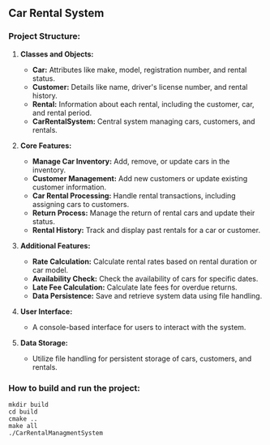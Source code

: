 
## Car Rental System

### Project Structure:

1. **Classes and Objects:**
   - **Car:** Attributes like make, model, registration number, and rental status.
   - **Customer:** Details like name, driver's license number, and rental history.
   - **Rental:** Information about each rental, including the customer, car, and rental period.
   - **CarRentalSystem:** Central system managing cars, customers, and rentals.

2. **Core Features:**
   - **Manage Car Inventory:** Add, remove, or update cars in the inventory.
   - **Customer Management:** Add new customers or update existing customer information.
   - **Car Rental Processing:** Handle rental transactions, including assigning cars to customers.
   - **Return Process:** Manage the return of rental cars and update their status.
   - **Rental History:** Track and display past rentals for a car or customer.

3. **Additional Features:**
   - **Rate Calculation:** Calculate rental rates based on rental duration or car model.
   - **Availability Check:** Check the availability of cars for specific dates.
   - **Late Fee Calculation:** Calculate late fees for overdue returns.
   - **Data Persistence:** Save and retrieve system data using file handling.

4. **User Interface:**
   - A console-based interface for users to interact with the system.

5. **Data Storage:**
   - Utilize file handling for persistent storage of cars, customers, and rentals.



### How to build and run the project:
```
mkdir build 
cd build
cmake ..
make all
./CarRentalManagmentSystem

```